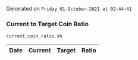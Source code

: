 Generated on `Friday 01-October-2021 at 02:44:41`

### Current to Target Coin Ratio
`current_coin_ratio.sh`

Date|Current|Target|Ratio
---|---|---|---
